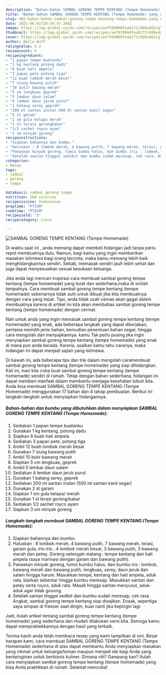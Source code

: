 ```yaml
---
description: "Bahan-bahan SAMBAL GORENG TEMPE KENTANG (Tempe Homemade) yang enak dan Mudah Dibuat"
title: "Bahan-bahan SAMBAL GORENG TEMPE KENTANG (Tempe Homemade) yang enak dan Mudah Dibuat"
slug: 485-bahan-bahan-sambal-goreng-tempe-kentang-tempe-homemade-yang-enak-dan-mudah-dibuat
date: 2021-06-01T20:54:47.348Z
image: https://img-global.cpcdn.com/recipes/eef939060fea6172/680x482cq70/sambal-goreng-tempe-kentang-tempe-homemade-foto-resep-utama.jpg
thumbnail: https://img-global.cpcdn.com/recipes/eef939060fea6172/680x482cq70/sambal-goreng-tempe-kentang-tempe-homemade-foto-resep-utama.jpg
cover: https://img-global.cpcdn.com/recipes/eef939060fea6172/680x482cq70/sambal-goreng-tempe-kentang-tempe-homemade-foto-resep-utama.jpg
author: Belle Huff
ratingvalue: 4.2
reviewcount: 5
recipeingredient:
- "1 papan tempe buatanku"
- "1 kg kentang potong dadu"
- "6 buah hati ampela"
- "3 papan pete potong tiga"
- "12 buah lombok merah besar"
- "7 siung bawang putih"
- "10 butir bawang merah"
- "5 cm lengkuas geprek"
- "5 lembar daun salam"
- "4 lembar daun jeruk purut"
- "1 batang serey geprek"
- "200 ml santan instan 500 ml santan kanil segar"
- "2 st garam"
- "1 sm gula kelapa merah"
- "1 st terasi gorengbakar"
- "1/2 sachet royco ayam"
- "3 sm minyak goreng"
recipeinstructions:
- "Siapkan bahannya dan bumbu."
- "Haluskan : 8 lombok merah, 4 bawang putih, 7 bawang merah, terasi, garam gula, iris-iris : 4 lombok merah besar, 3 bawang putih, 3 bawang merah dan petey. Goreng setengah matang : tempe kentang dan hati ampela (saya marinasi dengan garam dan bawang putih)."
- "Panaskan minyak goreng, tumis bumbu halus, dan bumbu iris : lombok, bawang merah dan bawang putih, lengkuas, serey, daun jeruk dan salam hingga harum. Masukkan tempe, kentang dan hati ampela, aduk rata, biarkan sebentar hingga bumbu meresap. Masukkan santan dan petey serta royco, aduk rata. Masak hingga santan menyusut, aduk-aduk agar tidak gosong."
- "Setelah santan tinggal sedikit dan bumbu sudah meresap, cek rasa. Angkat, sambal goreng tempe kentang siap disajikan. Enaak, sepertiga saya simpan di freezer saat dingin, buat nanti jika kepingin lagi."
categories:
- Resep
tags:
- sambal
- goreng
- tempe

katakunci: sambal goreng tempe 
nutrition: 268 calories
recipecuisine: Indonesian
preptime: "PT33M"
cooktime: "PT41M"
recipeyield: "3"
recipecategory: Lunch

---
```



![SAMBAL GORENG TEMPE KENTANG (Tempe Homemade)](https://img-global.cpcdn.com/recipes/eef939060fea6172/680x482cq70/sambal-goreng-tempe-kentang-tempe-homemade-foto-resep-utama.jpg)

Di waktu  saat ini , anda memang dapat membeli hidangan jadi tanpa perlu repot membuatnya dulu. Namun, bagi kamu yang ingin memberikan masakan istimewa bagi orang tercinta, maka kamu memang lebih baik menghidangkannya sendiri. Sebab, memasak sendiri jauh lebih sehat dan juga dapat menyesuaikan sesuai kesukaan keluarga.

Jika anda lagi mencari inspirasi cara membuat sambal goreng tempe kentang (tempe homemade) yang lezat dan sederhana,maka di sinilah tempatnya. Cara membuat sambal goreng tempe kentang (tempe homemade)  sebenarnya tidak sulit untuk dibuat jika kita membuatnya dengan cara yang tepat. Tapi, anda tidak usah cemas akan gagal dalam membuatnya 
karena di artikel ini kita akan membahas sambal goreng tempe kentang (tempe homemade) dengan cermat.  



Nah untuk anda yang ingin memasak sambal goreng tempe kentang (tempe homemade) yang enak, ada beberapa langkah yang dapat dikerjakan, pertama memilih jenis bahan, kemudian penentuan bahan segar, hingga cara mengolah dan menyajikannya. kamu Tak perlu pusing jika ingin menyiapkan sambal goreng tempe kentang (tempe homemade) yang enak di mana pun anda berada. Karena, asalkan kamu  tahu caranya, maka hidangan ini dapat menjadi sajian yang istimewa.

Di bawah ini, ada beberapa tips dan trik dalam mengolah caramembuat sambal goreng tempe kentang (tempe homemade) yang siap dihidangkan. Kali ini, mari kita coba buat sambal goreng tempe kentang (tempe homemade) sendiri di rumah. Tetap dengan bahan sederhana, hidangan ini dapat memberi manfaat dalam membantu menjaga kesehatan tubuh kita. Anda bisa membuat SAMBAL GORENG TEMPE KENTANG (Tempe Homemade) menggunakan 17 bahan dan 4 tahap pembuatan. Berikut ini langkah-langkah untuk menyiapkan hidangannya.

<!--inarticleads1-->

##### Bahan-bahan dan bumbu yang dibutuhkan dalam menyiapkan SAMBAL GORENG TEMPE KENTANG (Tempe Homemade):

1. Sediakan 1 papan tempe buatanku
1. Gunakan 1 kg kentang, potong dadu
1. Siapkan 6 buah hati ampela
1. Sediakan 3 papan pete, potong tiga
1. Ambil 12 buah lombok merah besar
1. Gunakan 7 siung bawang putih
1. Ambil 10 butir bawang merah
1. Siapkan 5 cm lengkuas, geprek
1. Ambil 5 lembar daun salam
1. Sediakan 4 lembar daun jeruk purut
1. Gunakan 1 batang serey, geprek
1. Sediakan 200 ml santan instan (500 ml santan kanil segar)
1. Gunakan 2 st garam
1. Siapkan 1 sm gula kelapa/ merah
1. Gunakan 1 st terasi goreng/bakar
1. Sediakan 1/2 sachet royco ayam
1. Siapkan 3 sm minyak goreng




<!--inarticleads2-->

##### Langkah-langkah membuat SAMBAL GORENG TEMPE KENTANG (Tempe Homemade):

1. Siapkan bahannya dan bumbu.
1. Haluskan : 8 lombok merah, 4 bawang putih, 7 bawang merah, terasi, garam gula, iris-iris : 4 lombok merah besar, 3 bawang putih, 3 bawang merah dan petey. Goreng setengah matang : tempe kentang dan hati ampela (saya marinasi dengan garam dan bawang putih).
1. Panaskan minyak goreng, tumis bumbu halus, dan bumbu iris : lombok, bawang merah dan bawang putih, lengkuas, serey, daun jeruk dan salam hingga harum. Masukkan tempe, kentang dan hati ampela, aduk rata, biarkan sebentar hingga bumbu meresap. Masukkan santan dan petey serta royco, aduk rata. Masak hingga santan menyusut, aduk-aduk agar tidak gosong.
1. Setelah santan tinggal sedikit dan bumbu sudah meresap, cek rasa. Angkat, sambal goreng tempe kentang siap disajikan. Enaak, sepertiga saya simpan di freezer saat dingin, buat nanti jika kepingin lagi.




Jadi, itulah artikel tentang  sambal goreng tempe kentang (tempe homemade)  yang sederhana dan mudah dilakukan versi kita. Semoga kamu dapat mempraktekkannya dengan hasil yang terbaik. 

Terima kasih anda telah membaca resep yang kami tampilkan di sini. Besar harapan kami, cara membuat  SAMBAL GORENG TEMPE KENTANG (Tempe Homemade) sederhana di atas dapat membantu Anda menyiapkan masakan yang nikmat untuk keluarga/teman maupun menjadi ide bagi Anda yang berkeinginan untuk berbisnis kuliner. Gimana nih? Gampang kan? Itulah cara menyiapkan sambal goreng tempe kentang (tempe homemade) yang bisa Anda praktikkan di rumah. Selamat mencoba!


